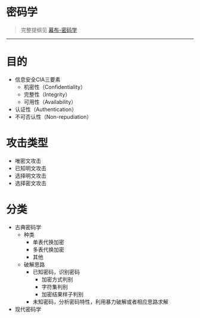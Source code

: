 # 密码学

> 完整提纲见
> [幕布-密码学](https://mubu.com/doc/eGuO1axZv)

---

# 目的

- 信息安全CIA三要素
    - 机密性（Confidentiality）
    - 完整性（Integrity）
    - 可用性（Availability）
- 认证性（Authentication）
- 不可否认性（Non-repudiation）

# 攻击类型

- 唯密文攻击
- 已知明文攻击
- 选择明文攻击
- 选择密文攻击

# 分类

- 古典密码学
    - 种类
        - 单表代换加密
        - 多表代换加密
        - 其他
    - 破解思路
        - 已知密码，识别密码
            - 加密方式判别
            - 字符集判别
            - 加密结果样子判别
        - 未知密码，分析密码特性，利用暴力破解或者相应思路求解
- 现代密码学